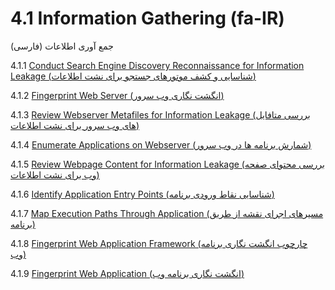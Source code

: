 # 4.1 Information Gathering (fa-IR)

جمع آوری اطلاعات (فارسی)

4.1.1 [Conduct Search Engine Discovery Reconnaissance for Information Leakage (شناسایی و کشف موتورهای جستجو برای نشت اطلاعات)](01-Conduct_Search_Engine_Discovery_Reconnaissance_for_Information_Leakage.md)

4.1.2 [Fingerprint Web Server (انگشت نگاری وب سرور)](02-Fingerprint_Web_Server.md)

4.1.3 [Review Webserver Metafiles for Information Leakage (بررسی متافایل های وب سرور برای نشت اطلاعات)](03-Review_Webserver_Metafiles_for_Information_Leakage.md)

4.1.4 [Enumerate Applications on Webserver (شمارش برنامه ها در وب سرور)](04-Enumerate_Applications_on_Webserver.md)

4.1.5 [Review Webpage Content for Information Leakage (بررسی محتوای صفحه وب برای نشت اطلاعات)](05-Review_Webpage_Content_for_Information_Leakage.md)

4.1.6 [Identify Application Entry Points (شناسایی نقاط ورودی برنامه)](06-Identify_Application_Entry_Points.md)

4.1.7 [Map Execution Paths Through Application (مسیرهای اجرای نقشه از طریق برنامه)](07-Map_Execution_Paths_Through_Application.md)

4.1.8 [Fingerprint Web Application Framework (چارچوب انگشت نگاری برنامه وب)](08-Fingerprint_Web_Application_Framework.md)

4.1.9 [Fingerprint Web Application (انگشت نگاری برنامه وب)](09-Fingerprint_Web_Application.md)
